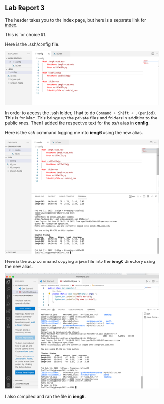 ## Lab Report 3 

The header takes you to the index page, but here is a separate link for [index](index.html).

This is for choice #1.

Here is the .ssh/config file.

![first](1.png)

In order to access the .ssh folder, I had to do `Command + Shift + .(period)`. This is for Mac.
This brings up the private files and folders in addition to the public ones. Then I added the respective text for the *ssh* alias in **config**.

Here is the *ssh* command logging me into **ieng6** using the new alias.

![second](2.png)

Here is the *scp* command copying a java file into the **ieng6** directory using the new alias.

![third](3.png)

I also compiled and ran the file in **ieng6**.


